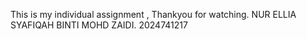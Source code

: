 This is my individual assignment , Thankyou for watching.
NUR ELLIA SYAFIQAH BINTI MOHD ZAIDI. 2024741217
